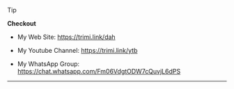 
> [!TIP]
>
> **Checkout**
>
> - My Web Site: https://trimi.link/dah
>
> - My Youtube Channel: https://trimi.link/ytb
> - My WhatsApp Group: https://chat.whatsapp.com/Fm06VdgtODW7cQuvjL6dPS
____



